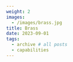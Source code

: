 ```yaml
---
weight: 2
images:
  - /images/brass.jpg
title: Brass
date: 2023-09-01
tags:
  - archive # all posts
  - capabilities
---
```

